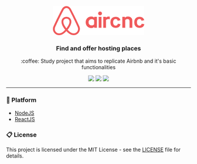 <p align="center">
  <img alt="aircnc" width="250px" src=".github/logo.png">
</p>

<h3 align="center">
  Find and offer hosting places
</h3>

<p align="center">
  :coffee: Study project that aims to replicate Airbnb and it's basic functionalities
</p>

<p align="center">
  <img src="https://img.shields.io/github/languages/count/gabrielribeirof/aircnc">

  <img src="https://img.shields.io/github/repo-size/gabrielribeirof/aircnc">

  <img src="https://img.shields.io/badge/license-MIT-brightgreen">
</p>

---

### :rocket: Platform

- [NodeJS](https://nodejs.org)
- [ReactJS](https://reactjs.org)

### :clipboard: License

This project is licensed under the MIT License - see the [LICENSE](LICENSE) file for details.